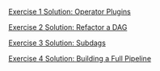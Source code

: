 [Exercise 1 Solution: Operator Plugins](https://youtu.be/RRyQGS5QXPQ) 

[Exercise 2 Solution: Refactor a DAG](https://youtu.be/O3MEAcMf5ck) 

[Exercise 3 Solution: Subdags](https://youtu.be/M-kdhnQ6sdk) 

[Exercise 4 Solution: Building a Full Pipeline](Solution_4.py)
